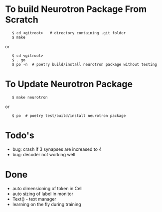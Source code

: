# To build Neurotron Package From Scratch

```
   $ cd <gitroot>   # directory containing .git folder
   $ make
```

or

```
   $ cd <gitroot>
   $ . go
   $ po -n  # poetry build/install neurotron package without testing
```

# To Update Neurotron Package

```
   $ make neurotron
```

or

```
   $ po  # poetry test/build/install neurotron package
```

# Todo's

* bug: crash if 3 synapses are increased to 4
* bug: decoder not working well

# Done

* auto dimensioning of token in Cell
* auto sizing of label in monitor
* Text() - text manager
* learning on the fly during training
